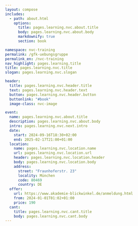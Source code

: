```yaml
---
layout: compose
includes:
  - path: about.html
    options:
      title: pages.learning.nvc.about.title
      body: pages.learning.nvc.about.body
      markdownify: true
      section: book

namespace: nvc-training
permalink: /gfk-uebungsgruppe
permalink_en: /nvc-training
nav_highlight: pages.learning.title
title: pages.learning.nvc.title
slogan: pages.learning.nvc.slogan

header:
  title: pages.learning.nvc.header.title
  text: pages.learning.nvc.header.text
  button: pages.learning.nvc.header.button
  buttonlink: "#book"
  image-class: nvc-image

event: 
  name: pages.learning.nvc.about.title
  description: pages.learning.nvc.about.body
  intro: pages.learning.nvc.next.intro
  date:
    start: 2024-09-16T18:30+02:00
    end: 2025-02-17T21:00+01:00
  location:
    name: pages.learning.nvc.location.name
    url: pages.learning.nvc.location.url
    header: pages.learning.nvc.location.header
    body: pages.learning.nvc.location.body
    address:
      street: "Fraunhoferstr. 23"
      locality: München
      code: 80469
      country: DE
  offer: 
    url: https://www.akademie-blickwinkel.de/anmeldung.html
    from: 2024-01-01T01:02+01:00
    price: 190
  cant:
    title: pages.learning.nvc.cant.title
    body: pages.learning.nvc.cant.body
---
```

